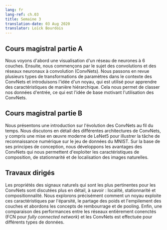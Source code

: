 ```yaml
---
lang: fr
lang-ref: ch.03
title: Semaine 3
translation-date: 03 Aug 2020
translator: Loïck Bourdois
---
```


<!--
## Lecture part A

We first see a visualization of a 6-layer neural network. Next we begin with the topic of Convolutions and Convolution Neural Networks (CNN). We review several types of parameter transformations in the context of CNNs and introduce the idea of a kernel, which is used to learn features in a hierarchical manner. Thereby allowing us to classify our input data which is the basic idea motivating the use of CNNs.
-->


## Cours magistral partie A

Nous voyons d'abord une visualisation d'un réseau de neurones à 6 couches. Ensuite, nous commençons par le sujet des convolutions et des réseaux neuronaux à convolution (ConvNets). Nous passons en revue plusieurs types de transformations de paramètres dans le contexte des ConvNets et introduisons l'idée d'un noyau, qui est utilisé pour apprendre des caractéristiques de manière hiérarchique. Cela nous permet de classer nos données d'entrée, ce qui est l'idée de base motivant l'utilisation des ConvNets.

<!--
## Lecture part B

We give an introduction on how CNNs have evolved over time. We discuss in detail different CNN architectures, including a modern implementation of LeNet5 to exemplify the task of digit recognition on the MNIST dataset. Based on its design principles, we expand on the advantages of CNNs which allows us to exploit the compositionality, stationarity, and locality features of natural images.
-->

## Cours magistral partie B

Nous présentons une introduction sur l'évolution des ConvNets au fil du temps. Nous discutons en détail des différentes architectures de ConvNets, y compris une mise en œuvre moderne de LeNet5 pour illustrer la tâche de reconnaissance numérique sur le jeu de données du MNIST. Sur la base de ses principes de conception, nous développons les avantages des ConvNets qui nous permettent d'exploiter les caractéristiques de composition, de stationnarité et de localisation des images naturelles.

<!--
## Practicum

Properties of natural signals that are most relevant to CNNs are discussed in more detail, namely: Locality, Stationarity, and Compositionality. We explore precisely how a kernel exploits these features through sparsity, weight sharing and the stacking of layers, as well as motivate the concepts of padding and pooling. Finally, a performance comparison between FCN and CNN was done for different data modalities.
-->

## Travaux dirigés
Les propriétés des signaux naturels qui sont les plus pertinentes pour les ConvNets sont discutées plus en détail, à savoir : localité, stationnarité et compositionnalité. Nous explorons précisément comment un noyau exploite ces caractéristiques par l'éparsité, le partage des poids et l'empilement des couches  et abordons les concepts de rembourrage et de pooling. Enfin, une comparaison des performances entre les réseaux entièrement conenctés (FCN pour *fully connected network*) et les ConvNets est effectuée pour différents types de données.

